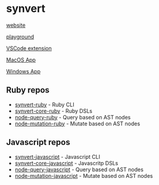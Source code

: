 # synvert

[website](https://synvert.net)

[playground](https://playground.synvert.net)

[VSCode extension](https://marketplace.visualstudio.com/items?itemName=xinminlabs.synvert)

[MacOS App](https://github.com/synvert-hq/synvert-gui/releases/download/v1.11.0/Synvert-darwin-x64-1.11.0.zip)

[Windows App](https://github.com/synvert-hq/synvert-gui/releases/download/v1.11.0/Synvert-1.11.0.Setup.exe)

## Ruby repos

- [synvert-ruby](https://github.com/synvert-hq/synvert-ruby) - Ruby CLI
- [synvert-core-ruby](https://github.com/synvert-hq/synvert-core-ruby) - Ruby DSLs
- [node-query-ruby](https://github.com/synvert-hq/node-query-ruby) - Query based on AST nodes
- [node-mutation-ruby](https://github.com/synvert-hq/node-mutation-ruby) - Mutate based on AST nodes

## Javascript repos

- [synvert-javascript](https://github.com/synvert-hq/synvert-javascript) - Javascript CLI
- [synvert-core-javascript](https://github.com/synvert-hq/synvert-core-javascript) - Javascritp DSLs
- [node-query-javascript](https://github.com/synvert-hq/node-query-javascript) - Query based on AST nodes
- [node-mutation-javascript](https://github.com/synvert-hq/node-mutation-javascript) - Mutate based on AST nodes
